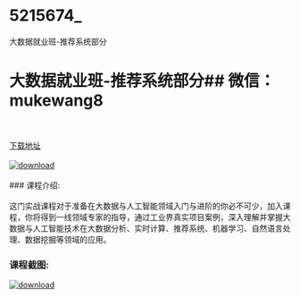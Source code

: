 # 5215674_
大数据就业班-推荐系统部分
# 大数据就业班-推荐系统部分## 微信：mukewang8
<br/></br>[下载地址](http://www.36tz.cn/article/5215674 "下载地址")
<br/></br>[![download](http://36tz.cn/muke_img/2020_10_2-41-300x197.png "下载地址")](http://www.36tz.cn/article/5215674 "下载地址")
<br/></br>### 课程介绍:<br/></br>这门实战课程对于准备在大数据与人工智能领域入门与进阶的你必不可少，加入课程，你将得到一线领域专家的指导，通过工业界真实项目案例，深入理解并掌握大数据与人工智能技术在大数据分析、实时计算、推荐系统、机器学习、自然语言处理、数据挖掘等领域的应用。

### 课程截图:
[![download](http://36tz.cn/muke_img/2020_10_1-44.png "下载地址")](http://www.36tz.cn/article/5215674 "下载地址")
